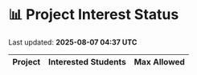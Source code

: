 # 📊 Project Interest Status

Last updated: **2025-08-07 04:37 UTC**

| Project | Interested Students | Max Allowed |
|---------|---------------------|-------------|
